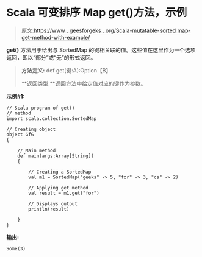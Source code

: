 # Scala 可变排序 Map get()方法，示例

> 原文:[https://www . geesforgeks . org/Scala-mutatable-sorted map-get-method-with-example/](https://www.geeksforgeeks.org/scala-mutable-sortedmap-get-method-with-example/)

**get()** 方法用于给出与 SortedMap 的键相关联的值。这些值在这里作为一个选项返回，即以“部分”或“无”的形式返回。

> **方法定义:** def get(键:A):Option【B】
> 
> **返回类型:**返回方法中给定值对应的键作为参数。

**示例#1:**

```
// Scala program of get()
// method
import scala.collection.SortedMap

// Creating object
object GfG
{ 

    // Main method
    def main(args:Array[String])
    {

        // Creating a SortedMap
        val m1 = SortedMap("geeks" -> 5, "for" -> 3, "cs" -> 2) 

        // Applying get method
        val result = m1.get("for")

        // Displays output
        println(result)

    }
}
```

**输出:**

```
Some(3)

```